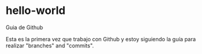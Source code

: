 # hello-world
Guia de Github 

Esta es la primera vez que trabajo con Github y estoy siguiendo la guía para realizar "branches" and "commits".
